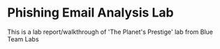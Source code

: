 # Phishing Email Analysis Lab
This is a lab report/walkthrough of 'The Planet's Prestige' lab from Blue Team Labs
